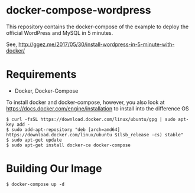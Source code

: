 # docker-compose-wordpress
This repository contains the docker-compose of the example to deploy the official WordPress and MySQL in 5 minutes.

See, 
http://ggez.me/2017/05/30/install-wordpress-in-5-minute-with-docker/

# Requirements
- Docker, Docker-Compose 

To install docker and docker-compose, however, you also look at https://docs.docker.com/engine/installation to install into the difference OS
```ssh
$ curl -fsSL https://download.docker.com/linux/ubuntu/gpg | sudo apt-key add -
$ sudo add-apt-repository "deb [arch=amd64] https://download.docker.com/linux/ubuntu $(lsb_release -cs) stable"
$ sudo apt-get update
$ sudo apt-get install docker-ce docker-compose
```

# Building Our Image
```ssh
$ docker-compose up -d
```
